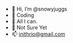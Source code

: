 - 👋 Hi, I’m @snowyjuggs
- 👀 Coding
- 🌱 All I can.
- 💞️ Not Sure Yet
- 📫 inithrio@gmail.com

<!---
inithrio/inithrio is a ✨ special ✨ repository because its `README.md` (this file) appears on your GitHub profile.
You can click the Preview link to take a look at your changes.
--->
